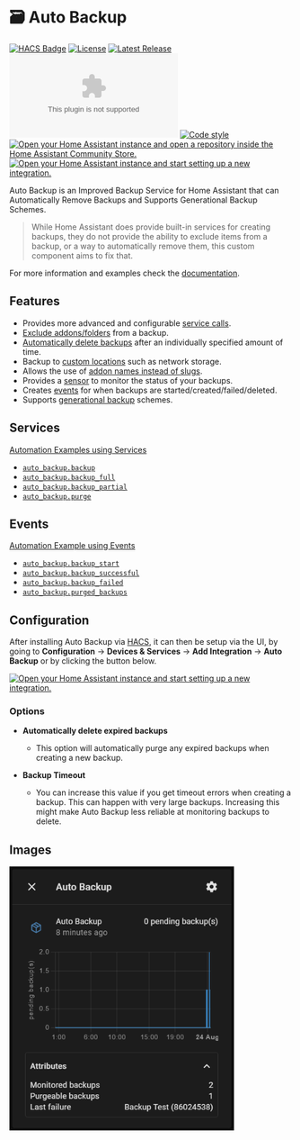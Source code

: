# 🗃️ Auto Backup

[![HACS Badge](https://img.shields.io/badge/HACS-Default-41BDF5.svg?style=for-the-badge)](https://github.com/hacs/integration)
[![License](https://img.shields.io/github/license/jcwillox/hass-auto-backup?style=for-the-badge)](https://github.com/jcwillox/hass-auto-backup/blob/main/LICENSE)
[![Latest Release](https://img.shields.io/github/v/release/jcwillox/hass-auto-backup?style=for-the-badge)](https://github.com/jcwillox/hass-auto-backup/releases)
[![Size](https://img.badgesize.io/https:/github.com/jcwillox/hass-auto-backup/releases/latest/download/auto_backup.zip?style=for-the-badge)](https://github.com/jcwillox/hass-auto-backup/releases)
[![Code style](https://img.shields.io/badge/code%20style-black-000000.svg?style=for-the-badge)](https://github.com/psf/black)
[![Open your Home Assistant instance and open a repository inside the Home Assistant Community Store.](https://my.home-assistant.io/badges/hacs_repository.svg)](https://my.home-assistant.io/redirect/hacs_repository/?owner=jcwillox&repository=hass-auto-backup&category=integration)
[![Open your Home Assistant instance and start setting up a new integration.](https://my.home-assistant.io/badges/config_flow_start.svg)](https://my.home-assistant.io/redirect/config_flow_start/?domain=auto_backup)

Auto Backup is an Improved Backup Service for Home Assistant that can Automatically Remove Backups and Supports Generational Backup Schemes.

> While Home Assistant does provide built-in services for creating backups, they do not provide the ability to exclude items from a backup, or a way to automatically remove them, this custom component aims to fix that.

For more information and examples check the [documentation](https://jcwillox.github.io/hass-auto-backup).

## Features

- Provides more advanced and configurable [service calls](https://jcwillox.github.io/hass-auto-backup/services).
- [Exclude addons/folders](https://jcwillox.github.io/hass-auto-backup/services) from a backup.
- [Automatically delete backups](https://jcwillox.github.io/hass-auto-backup/services/#keep-days) after an individually specified amount of time.
- Backup to [custom locations](https://jcwillox.github.io/hass-auto-backup/services/#custom-locations) such as network storage.
- Allows the use of [addon names instead of slugs](https://jcwillox.github.io/hass-auto-backup/services/#addon-and-folder-names).
- Provides a [sensor](https://jcwillox.github.io/hass-auto-backup/sensors) to monitor the status of your backups.
- Creates [events](https://jcwillox.github.io/hass-auto-backup/events) for when backups are started/created/failed/deleted.
- Supports [generational backup](https://jcwillox.github.io/hass-auto-backup/advanced-examples/#generational-backups) schemes.

## Services

[Automation Examples using Services](https://jcwillox.github.io/hass-auto-backup/examples)

- [`auto_backup.backup`](https://jcwillox.github.io/hass-auto-backup/services/#auto_backupbackup)
- [`auto_backup.backup_full`](https://jcwillox.github.io/hass-auto-backup/services/#auto_backupbackup_full)
- [`auto_backup.backup_partial`](https://jcwillox.github.io/hass-auto-backup/services/#auto_backupbackup_partial)
- [`auto_backup.purge`](https://jcwillox.github.io/hass-auto-backup/services/#auto_backupbackup_purge)

## Events

[Automation Example using Events](https://jcwillox.github.io/hass-auto-backup/events/#example-automation-using-events)

- [`auto_backup.backup_start`](https://jcwillox.github.io/hass-auto-backup/events)
- [`auto_backup.backup_successful`](https://jcwillox.github.io/hass-auto-backup/events)
- [`auto_backup.backup_failed`](https://jcwillox.github.io/hass-auto-backup/events)
- [`auto_backup.purged_backups`](https://jcwillox.github.io/hass-auto-backup/events)

## Configuration

After installing Auto Backup via [HACS](https://hacs.xyz/), it can then be setup via the UI, by going to **Configuration** → **Devices & Services** → **Add Integration** → **Auto Backup** or by clicking the button below.

[![Open your Home Assistant instance and start setting up a new integration.](https://my.home-assistant.io/badges/config_flow_start.svg)](https://my.home-assistant.io/redirect/config_flow_start/?domain=auto_backup)

### Options

- **Automatically delete expired backups**

  - This option will automatically purge any expired backups when creating a new backup.

- **Backup Timeout**
  - You can increase this value if you get timeout errors when creating a backup. This can happen with very large backups. Increasing this might make Auto Backup less reliable at monitoring backups to delete.

## Images

<img alt="Sensor Example" src="docs/assets/example-sensor.png" width="400px">
